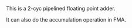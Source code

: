 

This is a 2-cyc pipelined floating point adder.

It can also do the accumulation operation in FMA.


